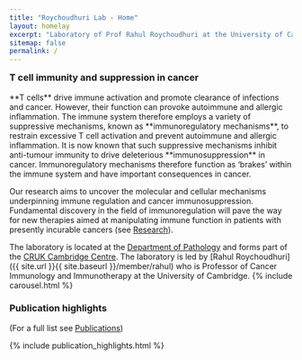 ```yaml
---
title: "Roychoudhuri Lab - Home"
layout: homelay
excerpt: "Laboratory of Prof Rahul Roychoudhuri at the University of Cambridge."
sitemap: false
permalink: /
---
```

<h3 style="margin-top:0px">T cell immunity and suppression in cancer</h3> 
**T cells** drive immune activation and promote clearance of infections and cancer. However, their function can provoke autoimmune and allergic inflammation. The immune system therefore employs a variety of suppressive mechanisms, known as **immunoregulatory mechanisms**, to restrain excessive T cell activation and prevent autoimmune and allergic inflammation. It is now known that such suppressive mechanisms inhibit anti-tumour immunity to drive deleterious **immunosuppression** in cancer. Immunoregulatory mechanisms therefore function as ‘brakes’ within the immune system and have important consequences in cancer. 

Our research aims to uncover the molecular and cellular mechanisms underpinning immune regulation and cancer immunosuppression. Fundamental discovery in the field of immunoregulation will pave the way for new therapies aimed at manipulating immune function in patients with presently incurable cancers (see [Research](research)). 

The laboratory is located at the [Department of Pathology](https://www.path.cam.ac.uk/) and forms part of the [CRUK Cambridge Centre](https://crukcambridgecentre.org.uk/).  The laboratory is led by [Rahul Roychoudhuri]({{ site.url }}{{ site.baseurl }}/member/rahul) who is Professor of Cancer Immunology and Immunotherapy at the University of Cambridge. 
{% include carousel.html %}
### Publication highlights
(For a full list see [Publications](publications))
<div id="gridid">
{% include publication_highlights.html %}
</div>
<p> &nbsp; </p>

